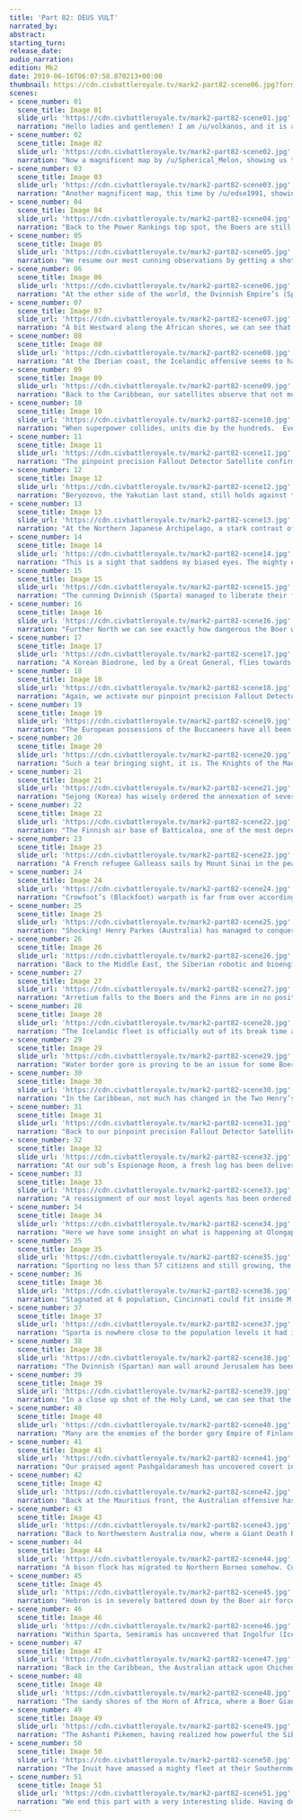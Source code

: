 ```yaml
---
title: 'Part 82: DEUS VULT'
narrated_by: 
abstract: 
starting_turn: 
release_date: 
audio_narration: 
edition: Mk2
date: 2019-06-16T06:07:58.870213+00:00 
thumbnail: https://cdn.civbattleroyale.tv/mark2-part82-scene06.jpg?format=webp&nearlossless=1
scenes:
- scene_number: 01
  scene_title: Image 01
  slide_url: 'https://cdn.civbattleroyale.tv/mark2-part82-scene01.jpg'
  narration: "Hello ladies and gentlemen! I am /u/volkanos, and it is an honor to narrate part 82 of this immense Civilization Battle Royale! Many of you might not know me or seen me in reddit, for I am a long time lurker in this community, always watching and observing around. Nevertheless, I‘m primed and ready to do this!\nHere we have a shot of the Dvinnish Empire in all its glory after the acquisition of the Holy Land last part. Their forces, although outdated and outnumbered, are valiant in heart and won‘t stop short after taking only one city."
- scene_number: 02
  scene_title: Image 02
  slide_url: 'https://cdn.civbattleroyale.tv/mark2-part82-scene02.jpg'
  narration: "Now a magnificent map by /u/Spherical_Melon, showing us the vast domains of the Dvinnish Empire in map form. There is a very precise and aesthetically pleasing representation of not only the cities of the Empire, but also of its minor cities, industrial zones and citadels. Truly the Dvninnish Empire is among the most glorious powers of this Cylinder!"
- scene_number: 03
  scene_title: Image 03
  slide_url: 'https://cdn.civbattleroyale.tv/mark2-part82-scene03.jpg'
  narration: "Another magnificent map, this time by /u/edse1991, showing us the Cylinder itself in an almost tile accurate manner. Clearly we can see that the border gore disease is now widespread by the map and we definitely need someone to fix it. Or do we? Anyways, the Dvinnish Empire‘s supporters can proudly claim based on this map that they have doubled their size on the Cylinder in one single part. Not many could claim such a feat I believe."
- scene_number: 04
  scene_title: Image 04
  slide_url: 'https://cdn.civbattleroyale.tv/mark2-part82-scene04.jpg'
  narration: "Back to the Power Rankings top spot, the Boers are still in their rightful place. Indeed, their war efficiency seems to be lacking, but perhaps this is merely Kruger‘s war style on how to fight wars good. Nonetheless, the Boers are clearly a gigantic superpower in the Cylinder and I don‘t see them dying or being crippled in any future war. And with almost all of Afrika under his command Krugger has nothing to fear and little to care about other powers such as the Dvinnish Empire."
- scene_number: 05
  scene_title: Image 05
  slide_url: 'https://cdn.civbattleroyale.tv/mark2-part82-scene05.jpg'
  narration: "We resume our most cunning observations by getting a shot of Southern North America, where the winds of war just won’t stop blowing! Apparently Crowfoot (Blackfoot) isn’t satisfied with annexing the former Mexican lands to his Domain and decides to increase his warpath even further with a new declaration of war! And the already battered Henry Morgan (Buccaneers), a fan favorite, is the target of Crowfoot’s bloodthirsty plans.\nHowever, with literally no navy at the Mexican Gulf the Blackfoot will have trouble reaching the Pirate’s strongholds at the Caribbean. Could this be a move to please the ever stronger Australians then, who are also at war with the Buccaneers?"
- scene_number: 06
  scene_title: Image 06
  slide_url: 'https://cdn.civbattleroyale.tv/mark2-part82-scene06.jpg'
  narration: "At the other side of the world, the Dvinnish Empire’s (Sparta) Holy Land Offensive has been recognized by Kekkonen (Finland) as a threat. The Finns have brought forth a force of reverse-engineered Hovertanks to deal with the annoying Leg Day Legion. However, this might not be enough to stall the Dvinnish attack upon Hebron, as 2 infantry battalions approach the very vulnerable city, poised to engage.\nMeanwhile, Boer Hovertanks continue to relentlessly maraud the Finnish Domains, with some having reached Southwestern Anatolia.  \nAt the seas, the Finns have brought some brand new Cybersubs to wrest control of the seas back from the Boers and the Dvinnish."
- scene_number: 07
  scene_title: Image 07
  slide_url: 'https://cdn.civbattleroyale.tv/mark2-part82-scene07.jpg'
  narration: "A bit Westward along the African shores, we can see that Kruger’s (Boers) forces are preparing to conquer all of the Italian Finnish domains with a renewed supply of melee units. In fact, one of them is poised to take Panormus on the next turn while Boer drone fighters and stealth bombers rain down hell from their airbase at Gades.\nWe can also observe the continued influx of Hovertanks, a Boer favorite, to the North. All will be assimilated."
- scene_number: 08
  scene_title: Image 08
  slide_url: 'https://cdn.civbattleroyale.tv/mark2-part82-scene08.jpg'
  narration: "At the Iberian coast, the Icelandic offensive seems to have been reorganized and redirected towards the Canaries islands, where the Buccaneer city of Cumana stands, albeit heavily bombarded.\nAt the Continental Front, the Icelandics have brought a total of 4 atomic bombs to help in their conquest of the resilient city of Cienfuegos. A valuable possession, the city controls the Rock of Gibraltar and that would be a nice addition to Ingolfur’s (Iceland) domains.\nWe can also see at the former Moroccan lands total destruction of the local infrastructure and population reduction. Yet, more is to come for war never ceases raging at the Cylinder."
- scene_number: 09
  scene_title: Image 09
  slide_url: 'https://cdn.civbattleroyale.tv/mark2-part82-scene09.jpg'
  narration: "Back to the Caribbean, our satellites observe that not much has changed at the theater, even with the recent Blackfoot war declaration. Apparently, the Buccaneers managed to eliminate every single enemy on their controlled territory. This is a terrible blow to Parkes (Australia) plans, for his offensive has stalled due to the valiant Buccaneers efforts.\nHowever, it seems unlikely that the Pirates will regain any of their former territory taken by Parkes as the Australians have a firm control over their conquered possessions. Has Henry Morgan (Buccaneers) managed to stop his losses at the Caribbean?\nAt Brazilian Grand Colombia, a very suspect concentration of 30 aircraft can also be seen. Could Pedro be planning a renewed offensive against his arch enemy?"
- scene_number: 10
  scene_title: Image 10
  slide_url: 'https://cdn.civbattleroyale.tv/mark2-part82-scene10.jpg'
  narration: "When superpower collides, units die by the hundreds.  Even after dropping several nukes at the Siberian production centers, Kuchun Kan (Sibir) has managed to thicken his forces at the Vietnamese border, and a swarm of Robot Infantry battallions and Biotroopers, seemingly immune to the fallout, marches Southward to stop the Trungs (Vietnam) offensive.\nHowever, the Vietnamese have a clear air superiority at this conflict (34 VS 25), and this is very problematic for the Siberians. If Kuchun Khan wishes to repel the Vietnamese from his rightful lands he should start producing more planes."
- scene_number: 11
  scene_title: Image 11
  slide_url: 'https://cdn.civbattleroyale.tv/mark2-part82-scene11.jpg'
  narration: "The pinpoint precision Fallout Detector Satellite confirms what has been suggested before. The Vietnamese have indeed dropped nukes in most of the Siberians Southeastern cities, and even their capital Qashliq has been nuked. The Trungs’ (Vietnam) fondness of hitting the red button is not matched by his rival’s, Kuchun Khan (Sibir), for only 4 Vietnamese tiles have been contaminated with fallout. Perhaps Kuchun Khan is saving his nukes for someone else."
- scene_number: 12
  scene_title: Image 12
  slide_url: 'https://cdn.civbattleroyale.tv/mark2-part82-scene12.jpg'
  narration: "Beryozovo, the Yakutian last stand, still holds against the invading Korean Hovertanks. I wonder whether this could be evidence for Sejong (Korea) to be performing psychological experiments on his enemies to then study the victims in one of Seoul’s top labs. Perhaps unethical experiments like these are the key for Sejong’s fast tech developments. Or then, he could simply be entertaining himself with torturing Tygyb Darkhan, once his overlord. Who knows what could be going on in Sejong’s mind?\nAt Tomtor, a heavy concentration of Brazilian peacekeepers patrols the area to assure the safety of the annexed Yakutian population in the hands of the Mongolians."
- scene_number: 13
  scene_title: Image 13
  slide_url: 'https://cdn.civbattleroyale.tv/mark2-part82-scene13.jpg'
  narration: "At the Northern Japanese Archipelago, a stark contrast of navy densities can be seen. While the Inuit and Australians sport but a few ships (including some empty carriers), the Korean Armada floats proudly dozens of Cybersubs, Arsenal Ships and, guess what, empty carriers! I cannot, however, question the Cylinder’s leaders of building this many carriers. These ships have a very good projectile absorbing capacity and they also serve as a way for leaders to show their disrespect towards others. One could say that he could defeat another by only using their empty carrier flotilla, deeply insulting the other."
- scene_number: 14
  scene_title: Image 14
  slide_url: 'https://cdn.civbattleroyale.tv/mark2-part82-scene14.jpg'
  narration: "This is a sight that saddens my biased eyes. The mighty engines of war of the Siberian war machines covered in fallout, rendering their high yields useless! What a disgrace for Kuchun Khan!\nI can’t help but notice tough how smart the Trung Sisters (Vietnam) are in their war planning. By devastating the enemy from within and terrorizing their population they surely moralize their own men. However, Sibir is a vast empire and the destruction of their Southern Core won’t stop them to produce more men and machines."
- scene_number: 15
  scene_title: Image 15
  slide_url: 'https://cdn.civbattleroyale.tv/mark2-part82-scene15.jpg'
  narration: "The cunning Dvinnish (Sparta) managed to liberate their former city of Epidauros from Finnish hands! Obviously, such conquest wouldn’t be possible without Kruger’s (Boers) help. Their mighty air force and Hovertank harassment has battered down the defenses of many Finnish cities. And they continue to do so.\nEpidauros is also on a safe spot for at least a few more turns, as no Finnish melee units are nearby to flip back the city. They do, however, have a rather large air force in the region to compensate for the failure of their Cybersubs, who have probably been sunk by the Boer’s own warplanes."
- scene_number: 16
  scene_title: Image 16
  slide_url: 'https://cdn.civbattleroyale.tv/mark2-part82-scene16.jpg'
  narration: "Further North we can see exactly how dangerous the Boer war machine really is. Arretium, Antium and Mantinea are all bombed down to the black and surrounded by Hovertanks, while Panormus has fallen. Kruger’s (Boers) strategy of relentlessly smashing down Hovertanks against the walls of their enemies’ cities is a very effective way of humiliating them. What are you supposed to do when your cities are surrounded like that if not wait for your own death?\nNorth of Nicomedia, however, a strong Finnish force is poised to defend the city to the last man. Hovertanks, Cybersubs, a rocket artillery and several planes are stationed nearby. Kekkonen (Finland) is definitely a resilient leader, as is his nation."
- scene_number: 17
  scene_title: Image 17
  slide_url: 'https://cdn.civbattleroyale.tv/mark2-part82-scene17.jpg'
  narration: "A Korean Biodrone, led by a Great General, flies towards Beryozovo. He speaks of continuing to apply the Boer strategy of smashing down Hovertanks against enemy walls. Sejong (Korea) will obviously study every bit of data gathered from the mimicking of the Boer’s main war strategy at the test field of Beryozovo. What conclusion will Sejong reach after analyzing all the data?\nMeanwhile, Genghis Khan (Mongolia) himself prefers to stick with more traditional approaches to the situation, and sends a total of 6 melee units to attack Beryozovo. The Korean, however, won’t let them near for the sake of keeping their experiment devoid of unwanted interferences."
- scene_number: 18
  scene_title: Image 18
  slide_url: 'https://cdn.civbattleroyale.tv/mark2-part82-scene18.jpg'
  narration: "Again, we activate our pinpoint precision Fallout Detector Satellite, this time on the Central American lands. Fallout stretches from California to Nicaragua and Jamaica, and the situation is bound to get worse. For Crowfoot (Blackfoot) has ordered that an atomic bomb be readied for use at the air base of Ciudad Juarez, where 9 jet fighters also stand. Impressively, the Blackfoot sport in this image a total of 36 aircraft, a scary amount!\nThe war between the Buccaneers and Australians has changed in phase, as the Buccaneers now appear to be on the offensive! A small attack squad is being launched at Nassau, but their numbers are probably too few to take the city back."
- scene_number: 19
  scene_title: Image 19
  slide_url: 'https://cdn.civbattleroyale.tv/mark2-part82-scene19.jpg'
  narration: "The European possessions of the Buccaneers have all been officially taken away from Pirate possession, as Cienfuegos falls to the Icelandics! Meanwhile, the city of Cumana has also fallen and the Icelandic fleet now enjoys a break from the carnage as Ingolfur (Iceland) has commanded them to solidify their holdings there as he plans for something else.\nNuevitas however, still stands and the Icelandics seem not to care about invading it for now. Wait, are my eyes deceiving me? Could this be a Dvinnsih (Spartan) deserter? This surely sullies the Dvinnish reputation of fighting to the last man without fear!"
- scene_number: 20
  scene_title: Image 20
  slide_url: 'https://cdn.civbattleroyale.tv/mark2-part82-scene20.jpg'
  narration: "Such a tear bringing sight, it is. The Knights of the Maoan Order roam through the productive Siberian lands, fully devoted to their task of keeping Chinese traditions alive.\nAt Mosul not a single battle is being fought however, unlike in somewhere beyond the borders of space and time know as “Earth”. A very safe city Mosul is, for its strategic location at the frozen tip of the Northern Ural Mounts keeps it away from all Siberian warfronts. I wonder how life in Mosul could be in the Cylinder…"
- scene_number: 21
  scene_title: Image 21
  slide_url: 'https://cdn.civbattleroyale.tv/mark2-part82-scene21.jpg'
  narration: "Sejong (Korea) has wisely ordered the annexation of several Yakutian cities, which will soon turn into valuable assets for his most varied scientific purposes.\nThe Koreans are lacking in units tough, and they must recover as soon as possible if they wish to maintain their new Yakutian possessions and their own core lands. The Mongolians, although better carpeted, are also lacking in the unit density department. The war against Yakutia has surely taken a toll upon both Empire’s forces."
- scene_number: 22
  scene_title: Image 22
  slide_url: 'https://cdn.civbattleroyale.tv/mark2-part82-scene22.jpg'
  narration: "The Finnish air base of Batticaloa, one of the most depressing Finnish exclaves, has been severely bombarded by the Boers or the Sri Lankans. An atomic bomb has been stationed there, however, and if Kekkonen decides to use it at Negombo millions of people would die. I wonder what his decision will be.\nThe offensive upon the city is also hard for the Sri Lankans, as Batticaloa is protected by Afghan peacekeepers. I do spot a way for the Sri Lankans to pass through, however, and a mechanic infantry is poised to take that spot."
- scene_number: 23
  scene_title: Image 23
  slide_url: 'https://cdn.civbattleroyale.tv/mark2-part82-scene23.jpg'
  narration: "A French refugee Galleass sails by Mount Sinai in the peaceful waters of the Dvinnish Empire (Sparta). The location is much sought after by many refugees, and the French sailors are probably enjoying a sunny day at the beach while further North war wages.\nThe Dvinnish offensive on Hebron has been recalled in favor of protecting the Holy City of Jerusalem, a wise move by Leonidas the Younger. What is not a wise move, however is to not allow the Boers to pass through their territory so that they can batter their Hovertanks at the Finnish walls. Could this be a calculated move by the Dvinnish or is it merely an insult to both the Boers and the Finns?"
- scene_number: 24
  scene_title: Image 24
  slide_url: 'https://cdn.civbattleroyale.tv/mark2-part82-scene24.jpg'
  narration: "Crowfoot’s (Blackfoot) warpath is far from over according to Recruit Em. Apparently, the bloodthirsty Blackfoot leader is eager to finish off the remains of their old Canadian enemies, a cruel move.\nMeanwhile, we observe that S.S Observer, our mighty Submarine, is still at the same spot is has been for millennia. Little has changed in the area, apart that the Boers now possess much of the ice sheet East of the Sub. Could Kruger (Boers) be aware of the existence of the Sub?"
- scene_number: 25
  scene_title: Image 25
  slide_url: 'https://cdn.civbattleroyale.tv/mark2-part82-scene25.jpg'
  narration: "Shocking! Henry Parkes (Australia) has managed to conquer the Boer metropolis of Middelburg! And Ondeni could soon follow! By the way, millions of Boer citizens have died at Middelburg after the Australian conquest.\nThe Boers are actually in no position to contest the Australians’ advance into Madagascar, for not a single melee unit can be spotted nearby, while the Australians have plenty of Advanced Destroyers to use. Will Paul Kruger (Boer) let himself to be humiliated like this? Or will he launch a counter offensive to take back what is rightfully his?"
- scene_number: 26
  scene_title: Image 26
  slide_url: 'https://cdn.civbattleroyale.tv/mark2-part82-scene26.jpg'
  narration: "Back to the Middle East, the Siberian robotic and bioengineered forces have seemingly vanished, probably struck down by Vietnamese planes. Their efforts to retake Carrollton are in vain, and the Trungs (Vietnam) are even repairing the local infrastructure, insulting Kuchum Khan’s (Sibir) honor. Will he let this insult pass by idly?\nNot much has changed at the Dvinnish (Spartan) front tough, as their defenses around Jerusalem are keeping Finnish Hovertanks away for now. Indeed, a Spartan’s walls are their own bodies."
- scene_number: 27
  scene_title: Image 27
  slide_url: 'https://cdn.civbattleroyale.tv/mark2-part82-scene27.jpg'
  narration: "Arretium falls to the Boers and the Finns are in no position to take it back! Furthermore, Antium is completely surrounded by Hovertanks, and the local Mech Artillery men must be really terrified at the sight of these relentless war machines continuously battering at their walls. Besides, for every Hovertank taken down another takes its place.\nThe city won’t be captured if the Boers won’t bring forth a melee unit, tough. Meanwhile, Epidauros holds firm against Finnish Cybersub squads, which are pouring from the Black Sea at a constant rate. The Dvinnish won’t be able to withstand a long term war against a superior foe, but if the Finns keep using Boer war strategies, then they should be fine for a while."
- scene_number: 28
  scene_title: Image 28
  slide_url: 'https://cdn.civbattleroyale.tv/mark2-part82-scene28.jpg'
  narration: "The Icelandic fleet is officially out of its break time and they now bombard the city of Nuevitas with dozens of planes and ships. Ingolfur (Iceland) has even ordered that a Mobile Sam be brought forth to take the city, and this will probably work just as planned.\nTheir only obstacle is the Buccaneer local force of 6 aircraft and artillery, but the main one is the Dvinnish (Spartan) deserter. Having not forsaken their leg day traditions, the Dvinnish deserters could distract the Icelandic troops while they are bombed down by the Pirates."
- scene_number: 29
  scene_title: Image 29
  slide_url: 'https://cdn.civbattleroyale.tv/mark2-part82-scene29.jpg'
  narration: "Water border gore is proving to be an issue for some Boer units. Trapped in a very wet exclave within Buccaneer territory, they have no choice but to wait for open borders or war to escape their current position. But if the Boer people are indeed cyborgs, then they could simply turn their bodies off while their minds roam Skynet and whatever else the Boers have created to entertain their vacant free time.\nA sad sight it is to see Sale sporting only 12 population tough. Once the largest city in the Cylinder, there are probably more graves than people in the settlement."
- scene_number: 30
  scene_title: Image 30
  slide_url: 'https://cdn.civbattleroyale.tv/mark2-part82-scene30.jpg'
  narration: "In the Caribbean, not much has changed in the Two Henry’s War, apart from an Australian Mutant being poised to conquer Chichen Itza. The city could flip, however, if the Buccaneers don’t lose that Power Armor Infantry right next to the Mutant.\nWhat is most worrying tough is the Ice Walkers (Inuit) movements in their Southern possessions. Out of thin air, an almost carpet has arisen, consisting of XCOMs, Robot Infantry, Biotroopers, Mobile Sams and some other units. Is this a sign that the Inuit war machine is ready to move?"
- scene_number: 31
  scene_title: Image 31
  slide_url: 'https://cdn.civbattleroyale.tv/mark2-part82-scene31.jpg'
  narration: "Back to our pinpoint precision Fallout Detector Satellite, we can see that nuclear weapons have been used against the Boer cities of Kufah and Khurasan. The author of the nuclear hellfire could be either Kekkonen (Finland) or Parkes (Australia), but why would they nuke such a far away place? Perhaps they want to show the Boer people that nowhere is safe from nuclear destruction.\nAt the Mauritius Islands front Ondini hasn’t fallen, but Middelburg still is at Australian hands. And I fear the situation won’t change for a while, as the Boers lack melee units to take it back. Is this a ploy by Kruger (Boers) to grind down Australian forces before pulling them back in one single counteroffensive?"
- scene_number: 32
  scene_title: Image 32
  slide_url: 'https://cdn.civbattleroyale.tv/mark2-part82-scene32.jpg'
  narration: "At our sub’s Espionage Room, a fresh log has been delivered, with some rather interesting information. Dead civs seem to be the target of the rage of the Cylinder’s leaders nowadays. Ekeuhnick (Inuit) plans to eradicate the remaining Persian resistances in the Culinder, while Crowfoot (Blackfoot) plans to end his long gone enemy once and for all. Meanwhile, Paul Kruger (Boers) wishes to destroy the last Roman Ballista. Perhaps Kruger hates ancient siege technology?"
- scene_number: 33
  scene_title: Image 33
  slide_url: 'https://cdn.civbattleroyale.tv/mark2-part82-scene33.jpg'
  narration: "A reassignment of our most loyal agents has been ordered. Agent Em will be sent to Olongapo, the Blackfoot Filipino colony, in hopes to investigate further Crowfoot’s (Blackfoot) warpath plans.\nIshtar will go to a much different place, the gigantic Boer megalopolis of M’banza-Kongo, where he is hoped to unveil what are the most pressing concerns of Kruger (Boers) at the moment.\nPeshgaldara will be sent to Cincinnati, a rather emblematic city that has been owned by many different nations on the Cylinder (and also an interesting place at mysterious “Earth”). Will he be able to figure out what Ekeuhnick (Inuit) plans to do with his new land carpet?\nSemiramis will be sent to Sparta, once the capital of the Spartan Empire, but now a possession of the Icelandic Empire. A promising location indeed to figure out what are Ingolfur’s next world domination plans."
- scene_number: 34
  scene_title: Image 34
  slide_url: 'https://cdn.civbattleroyale.tv/mark2-part82-scene34.jpg'
  narration: "Here we have some insight on what is happening at Olongapo. Nothing is being produced currently, unfortunately, as the local citizens are busy playing around at the city’s Buffalo Pound. A key element to the Blackfoot culture, nowhere else in the Cylinder will such admiration for buffalos will be found. The Buffalo, although a peaceful animal, is a cool national animal to be had. I’ve heard that their charges are specially deadly as well."
- scene_number: 35
  scene_title: Image 35
  slide_url: 'https://cdn.civbattleroyale.tv/mark2-part82-scene35.jpg'
  narration: "Sporting no less than 57 citizens and still growing, the gigantic city of M’banza-Kongo is a true powerhouse. Sporting 391 production, it can easily build a simple Cybersub in one turn. And even being full slotted in specialists, the city still holds a total of 13 unemployed citizens, who are with no doubt, having a blast not doing anything for their whole lives. What could these people do to pass their time? Is there a premier type of Boer entertainment besides waifu worship?"
- scene_number: 36
  scene_title: Image 36
  slide_url: 'https://cdn.civbattleroyale.tv/mark2-part82-scene36.jpg'
  narration: "Stagnated at 6 population, Cincinnati could fit inside M’banza-Kongo with ease. As with Olongapo, the city isn’t actually producing anything, for the citizens are all occupied with something else. One of the city‘s main attractions - Dixaut Zoo, houses many different species of animals from across the Cylinder. One particular animal, however is the main attraction. A mighty gorilla from the African jungles genetically engineered to live forever. In the unfortunate event that he biologically dies, he‘ll still live forever - since you can‘t kill an idea."
- scene_number: 37
  scene_title: Image 37
  slide_url: 'https://cdn.civbattleroyale.tv/mark2-part82-scene37.jpg'
  narration: "Sparta is nowhere close to the population levels it had in the past. Stagnated at only 11 population, Ingolfur (Iceland) has not troubled himself to build the city up. He has ordered the construction of a Thingstead tough, to make sure the local citizens are happy in being dominated by a foreign power. A simulation server is also being built in order to increase the means by which the local population can produce research and culture for Iceland."
- scene_number: 38
  scene_title: Image 38
  slide_url: 'https://cdn.civbattleroyale.tv/mark2-part82-scene38.jpg'
  narration: "The Dvinnish (Spartan) man wall around Jerusalem has been completely dismantled. In return for this blow against him, Leonidas the Younger (Sparta) has ordered an Anti-Aircraft gun and a Helicopter Gunship to strike at Hebron in hopes of breaking the Finns’ morale there. The Boer air force has managed to keep the city on the black, but the Finns are far from done in the region.\nSporting 23 aircraft in this screenshot and a few Cybersubs and Hovertanks, the Finns can deal with the Dvinnish easily in the region. However, Kekkonen (Finland) is not interested in taking territory back just yet, as he’d rather cut his losses than to overcommit himself."
- scene_number: 39
  scene_title: Image 39
  slide_url: 'https://cdn.civbattleroyale.tv/mark2-part82-scene39.jpg'
  narration: "In a close up shot of the Holy Land, we can see that the region contains a wide diversity of improvements. It is indeed an interesting place, and perhaps that’s why it is so coveted.\nMeanwhile at the World Congress, the precious resource of Lapis Lazuli has been deemed heretical by the congregation. Heavy voters Mongolia and Canada are the most intent in banning the resource, and many other dead civs have also voted for it.\nThe Dvinnish Empire (Sparta) is bound to suffer economic losses from the resource banning. Lapis Lazuli is one of the main commodities produced at the Holy Land, and many jobs will be surely lost because of the action."
- scene_number: 40
  scene_title: Image 40
  slide_url: 'https://cdn.civbattleroyale.tv/mark2-part82-scene40.jpg'
  narration: "Many are the enemies of the border gory Empire of Finland. The embargo repeal proposed at the World Congress has not been passed, and main voters include the Kimberly and the Ashanti pikemen.\nWe can also see really well in this image how nicely Finland’s population has recovered since the nuclear disaster of before. They are, however, far from their old population levels, and their lands are seriously devoid of units, just like Sibir’s. Sweden has a bit more of units at disposal, including a large collection of aircraft at the Finnish border. Is Gustavus (Sweden) decided to strike now, they could claim a decent chunk of their rival’s land with relative ease."
- scene_number: 41
  scene_title: Image 41
  slide_url: 'https://cdn.civbattleroyale.tv/mark2-part82-scene41.jpg'
  narration: "Our praised agent Pashgaldaramesh has uncovered covert information at the Cincinnati Dixaut Zoo. Apparently, Ekeuhnick (Inuit) has plans to remove Ahmad al-Mansur (Morocco) and the remains of his loyal people from the face of the Cylinder. Why would Ekeuhnick be planning such a horrendous act? Can’t the already dead civs have a right to freely roam the Cylinder in peace? Perhaps this should be proposed in the next World Congress meeting."
- scene_number: 42
  scene_title: Image 42
  slide_url: 'https://cdn.civbattleroyale.tv/mark2-part82-scene42.jpg'
  narration: "Back at the Mauritius front, the Australian offensive has stalled upon a heavy Boer counterattack! By employing the usual Boer strategy of humiliating their besieged enemies by surrounding them, Middelburg is about to have that fate. Dozens of Cybersubs, Arsenal Ships, Vertols and Hovertanks, led by a most illustrious Great Musician, are preparing the siege. Not a single melee unit is nearby tough, indicating that Kruger (Boers) is indeed committed to humiliating Parkes (Australia) in his own cities.\nParkes still has a decent sized armada nearby tough. And it is a nuclear armed armada. If Parkes decides to unleash nuclear hell upon Madagascar, millions would die in an instant, further increasing the death toll of this conflict after the capture of Middelburg."
- scene_number: 43
  scene_title: Image 43
  slide_url: 'https://cdn.civbattleroyale.tv/mark2-part82-scene43.jpg'
  narration: "Back to Northwestern Australia now, where a Giant Death Robot and many other units await to embark to fight across the Indian Ocean. The Outback is no longer fully carpeted tough, indicating that the Australians have already committed many men to the war effort. They do, however, have many more tones of men and machines to throw away at whoever Parkes (Australia) pleases, and recycling them once in a while is a good way to keep his army modernized.\nWe can also observe a rather strangely colored nation at the Southwestern Indonesian isles. Who could they be, sporting this flashy reddish orange color? They have a decent amount of troops and ships and are not that far behind in tech. Perhaps they can sit there for some more centuries without being noticed by their gigantic neighbors."
- scene_number: 44
  scene_title: Image 44
  slide_url: 'https://cdn.civbattleroyale.tv/mark2-part82-scene44.jpg'
  narration: "A bison flock has migrated to Northern Borneo somehow. Could this be the work of the nearby Blackfoot buffalo pound? I wonder how well these buffalos do in the equatorial climate of the region. Perhaps they could have mutated into jungle bison variations? There is plenty of uranium nearby, so I wouldn’t consider the impossibility of radiation contaminating these animals."
- scene_number: 45
  scene_title: Image 45
  slide_url: 'https://cdn.civbattleroyale.tv/mark2-part82-scene45.jpg'
  narration: "Hebron is in severely battered down by the Boer air force. And the valiant Dvinnish (Spartan) anti air gun is nearby, poised to strike and conquer the city by force. The operators of the guns, screaming DEUS VULT, charge forward in spite of the city’s overwhelmingly strong defenses and the aircraft barrage from above, oblivious to the dangers of the world.\nMeanwhile, the Helicopter crew that was near Hebron before has decided to retreat to their airfield in Jerusalem so as to receive repairs and be prepared to the next raid."
- scene_number: 46
  scene_title: Image 46
  slide_url: 'https://cdn.civbattleroyale.tv/mark2-part82-scene46.jpg'
  narration: "Within Sparta, Semiramis has uncovered that Ingolfur (Iceland) is plotting to eliminate the Canadian ships that have dared to come too close to his waters. Indeed, the Canadians are not loved in this war thorn Cylinder. What could these people have done to anger so many powerful leaders around the Cylinder? Is it because Lester B. Pearson (Canada) refuses to take off that silly hat of his?"
- scene_number: 47
  scene_title: Image 47
  slide_url: 'https://cdn.civbattleroyale.tv/mark2-part82-scene47.jpg'
  narration: "Back in the Caribbean, the Australian attack upon Chichen Itza has utterly failed! Meanwhile, the Buccaneers have organized a rather small offensive force to take back the Nassau Canal, but the city is heavily protected by the Australians. A wise man, Parkes (Australia) has built up the city’s defenses to 133, and the 10 aircraft stationed there should be enough to deal with the Buccaneer’s air force.\nI do appreciate the effort by Henry Morgan (Buccaneers) to do the best with what he has. Upon the nuking of his homelands, a series of labs have developed ways of exploiting human mutations for war. And now, a unit of mutants is at Palenque, ready to terrorize the Australians who dare to come close."
- scene_number: 48
  scene_title: Image 48
  slide_url: 'https://cdn.civbattleroyale.tv/mark2-part82-scene48.jpg'
  narration: "The sandy shores of the Horn of Africa, where a Boer Giant Death Robot oversees the Boer carrier flotilla, considering whether or not one of these ships is more fitting to ride than a caravel.\nAt Batticaloa not much has changed, as Afghan peacekeepers continue to block the Sri Lankan’s offensives against the Finnish Outpost. How will Parakramabahu deal with the situation?\nWe can also spot an Icelandic Great Musician, preparing to host a metal concert at one of the Boer’s cities. Now that we are about it, what kind of music would the Boers or the Icelandics listen to?"
- scene_number: 49
  scene_title: Image 49
  slide_url: 'https://cdn.civbattleroyale.tv/mark2-part82-scene49.jpg'
  narration: "The Ashanti Pikemen, having realized how powerful the Sibir are in comparison to them, have decided to go back to the Boerdom. Pikemen such as them have more to gain by selling themselves for pictures than to try charging a city defended by rocket launchers and laser beams.\nMeanwhile, the Boers have completely surrounded their former city of Middelburg and they plan on capturing it for good. An Advanced Destroyer is nearby, poised to recapture the territory from pesky Parkes (Australia).\nI wonder what those paratroopers are doing at Africa’s East coast. Are they planning to launch themselves at the ocean and make an amphibious strike at Middelburg? If only they could…\nKruger (Boers) clearly prefers to use units invented by himself rather than to copy a foreign power’s strategies. That must be why Kruger won’t build XCOMs, because he doesn’t want to copy his enemy Kekkonen (Finland). Kruger is an original man who likes doing things his way. I can respect that."
- scene_number: 50
  scene_title: Image 50
  slide_url: 'https://cdn.civbattleroyale.tv/mark2-part82-scene50.jpg'
  narration: "The Inuit have amassed a mighty fleet at their Southernmost possession. Rather than doing like his rivals who like to sport large flotillas of empty carriers to insult their enemies, Eukhenick prefers to do things seriously. I wouldn’t joke with someone who had a heart as cold as him, that’s for sure.\nThe beautiful Hawaiian city of Kaneohe is overflowing with people, and so they keep building carriers to carry their people to live their lives in the ocean. How would the lifestyle of these people be?"
- scene_number: 51
  scene_title: Image 51
  slide_url: 'https://cdn.civbattleroyale.tv/mark2-part82-scene51.jpg'
  narration: "We end this part with a very interesting slide. Having decided that he’s had enough of capturing Buccaneer cities, Ingolfur (Iceland) decides to stop the war with Henry Morgan (Buccaneers) after conquering their city of Nuevitas. This leaves the Pirates with only 2 cities left East of the Atlantic. How far have they fallen… If I wasn’t a Brazil supporter I would be really sad by this, but I’m only a bit sad for them.\nMeanwhile, the Dvinnish (Spartan) deserter infantry has fled further South to Bamako, and they are now trying to shun the local Pirates for having made peace with the Icelandics.\nNyeni has also grown a lot since being nuked a few parts ago, and it will soon achieve super megalopolis status. They could be killed again tough, and a well placed nuke would do the job."
---
```


